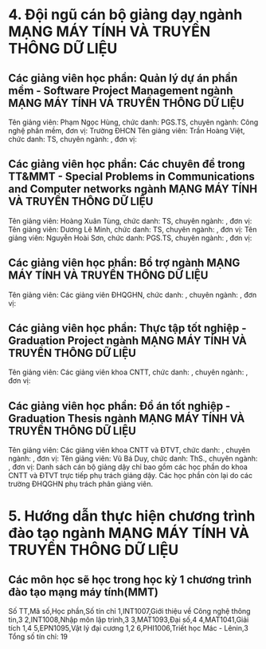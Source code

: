 # 4. Đội ngũ cán bộ giảng dạy ngành MẠNG MÁY TÍNH VÀ TRUYỀN THÔNG DỮ LIỆU
## Các giảng viên học phần: Quản lý dự án phần mềm - Software Project Management ngành MẠNG MÁY TÍNH VÀ TRUYỀN THÔNG DỮ LIỆU
Tên giảng viên: Phạm Ngọc Hùng, chức danh: PGS.TS, chuyên ngành: Công nghệ phần mềm, đơn vị: Trường ĐHCN
Tên giảng viên: Trần Hoàng Việt, chức danh: TS, chuyên ngành: , đơn vị:
## Các giảng viên học phần: Các chuyên đề trong TT&MMT  - Special Problems in Communications and Computer networks ngành MẠNG MÁY TÍNH VÀ TRUYỀN THÔNG DỮ LIỆU
Tên giảng viên: Hoàng Xuân Tùng, chức danh: TS, chuyên ngành: , đơn vị:
Tên giảng viên: Dương Lê Minh, chức danh: TS, chuyên ngành: , đơn vị:
Tên giảng viên: Nguyễn Hoài Sơn, chức danh: PGS.TS, chuyên ngành: , đơn vị:
## Các giảng viên học phần: Bổ trợ ngành MẠNG MÁY TÍNH VÀ TRUYỀN THÔNG DỮ LIỆU
Tên giảng viên: Các giảng viên ĐHQGHN, chức danh: , chuyên ngành: , đơn vị:
## Các giảng viên học phần: Thực tập tốt nghiệp - Graduation Project ngành MẠNG MÁY TÍNH VÀ TRUYỀN THÔNG DỮ LIỆU
Tên giảng viên: Các giảng viên khoa CNTT, chức danh: , chuyên ngành: , đơn vị:
## Các giảng viên học phần: Đồ án tốt nghiệp - Graduation Thesis ngành MẠNG MÁY TÍNH VÀ TRUYỀN THÔNG DỮ LIỆU
Tên giảng viên: Các giảng viên khoa CNTT và ĐTVT, chức danh: , chuyên ngành: , đơn vị:
Tên giảng viên: Vũ Bá Duy, chức danh: ThS., chuyên ngành: , đơn vị:
Danh sách cán bộ giảng dậy chỉ bao gồm các học phần do khoa CNTT và ĐTVT trực tiếp phụ trách giảng dậy. Các học phần còn lại do các trường ĐHQGHN phụ trách phân giảng viên.
# 5. Hướng dẫn thực hiện chương trình đào tạo ngành MẠNG MÁY TÍNH VÀ TRUYỀN THÔNG DỮ LIỆU
## Các môn học sẽ học trong học kỳ 1 chương trình đào tạo mạng máy tính(MMT)
Số TT,Mã số,Học phần,Số tín chỉ
1,INT1007,Giới thiệu về Công nghệ thông tin,3
2,INT1008,Nhập môn lập trình,3
3,MAT1093,Đại số,4
4,MAT1041,Giải tích 1,4
5,EPN1095,Vật lý đại cương 1,2
6,PHI1006,Triết học Mác - Lênin,3
Tổng số tín chỉ: 19
